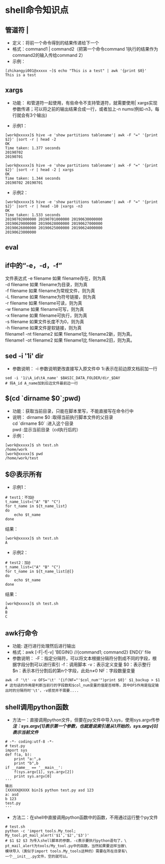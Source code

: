 # shell命令知识点
## 管道符 |
- 定义：将前一个命令得到的结果传递给下一个
- 格式：command1 | command2（把第一个命令command 1执行的结果作为command2的输入传给command 2）
- 示例：
```
[zhikangyi001@xxxxx ~]$ echo "This is a test" | awk '{print $0}'
This is a test
```
## xargs
- 功能：
和管道符一起使用，有些命令不支持管道符，就需要使用| xargs实现参数传递；可以将之前的输出结果合成一行，或者加上-n nums(例如-n3，每行就会有3个输出)

- 示例1：
```
[work@xxxxx]$ hive -e 'show partitions tablename'| awk -F "=" '{print $2}' |sort -r | head -2   
OK  
Time taken: 1.377 seconds
20190702
20190701

[work@xxxxx]$ hive -e 'show partitions tablename'| awk -F "=" '{print $2}' |sort -r | head -2 | xargs  
OK  
Time taken: 1.344 seconds
20190702 20190701
```
- 示例2：
```
[work@xxxxx]$ hive -e 'show partitions tablename'| awk -F "=" '{print $2}' |sort -r | head -10 |xargs -n3  
OK  
Time taken: 1.533 seconds
20190702000000 20190701000000 20190630000000
20190629000000 20190628000000 20190627000000
20190626000000 20190625000000 20190624000000
20190623000000
```
## eval
## if中的“-e，-d，-f”
文件表达式
-e filename 如果 filename存在，则为真  
-d filename 如果 filename为目录，则为真   
-f filename 如果 filename为常规文件，则为真  
-L filename 如果 filename为符号链接，则为真  
-r filename 如果 filename可读，则为真   
-w filename 如果 filename可写，则为真   
-x filename 如果 filename可执行，则为真  
-s filename 如果文件长度不为0，则为真  
-h filename 如果文件是软链接，则为真  
filename1 -nt filename2 如果 filename1比 filename2新，则为真。  
filename1 -ot filename2 如果 filename1比 filename2旧，则为真。  
## sed -i '1i\' dir
- 参数说明：
-i 参数说明更改直接写入原文件中
1i:表示在前边原文档前加一行
```
sed -i '1i\A_id\tA_name' $BASIC_DATA_FOLDER/dir_$DAY
# 将A_id A_name加到后边文件最前边一行
```
## $(cd \`dirname $0\`;pwd)
- 功能：获取当前目录，只能在脚本里写，不能直接写在命令行中
- 说明：
dirname $0 :取得当前执行脚本文件的父目录  
cd \`dirname $0` :进入这个目录  
pwd :显示当前目录（cd执行后的）
- 示例：
```
[work@xxxxx]$ sh test.sh 
/home/work
[work@xxxxx]$ pwd
/home/work/test
```
## $@表示所有
- 示例1：
```
# test1：不加@
t_name_list=("A" "B" "C")
for t_name in ${t_name_list}
do
    echo $t_name
done
```
结果：
```
[work@xxxxx]$ sh test.sh 
A
```
- 示例2：
```
# test2：加@
t_name_list=("A" "B" "C")
for t_name in ${t_name_list[@]}
do
    echo $t_name
done
```
结果：
```
[work@xxxxx]$ sh test.sh 
A
B
C
```
## awk行命令
- 功能: 逐行进行处理然后进行输出
- 格式：awk \[-F|-f|-v] 'BEGIN{} //{command1; command2} END{}' file
- 参数说明：
-F：指定分隔符，可以将文本根据分隔符分割成不同的字段，根据字段分割可以进行索引
-f：调用脚本
-v：表示定义变量
$0：表示整行
$n：表示本行分割后的第n个字段，此处n≠0
NF：字段数量变量
```
awk -F '\t' -v OFS='\t' '{if(NF="'$col_num'")print $0}' $1_backup > $1
# 这句话的作用是判断当前行的字段数和$col_num变量的值是否相等，其中OFS作用是指定输出时的分隔符时'\t'，-v感觉并不需要....
```
## shell调用python函数
- 方法一：直接调用python文件，但要在py文件中导入sys，使用sys.argv传参  
 ***注：sys.argv[1]表示第一个参数，也就是说索引是从1开始的，sys.argv[0]表示当前文件***
```
# -*- coding:utf-8 -*-
# test.py
import sys
def f(a, b):
    print "a:",a
    print "b",b
if __name__ == '__main__':
    f(sys.argv[1], sys.argv[2])
    print sys.argv[0]
'''
输出
[XXXXX@XXXX bin]$ python test.py asd 123
a: asd
b 123
test.py
'''
```
- 方法二：在shell中直接调用python函数中的函数，不用通过运行整个py文件
```
# test.sh
python -c 'import tools.My_tool; My_tool.pt_mail_alert('$1','$2','$3')'
# $1 $2 $3 为传入shell脚本的参数，-c表示要执行python语句了，\
pt_mail_alert为tools/My_tool.py中的函数，当然如果要这样当做\
模块导入（类似于import tools.My_tools这种的）需要在所在目录有\
一个__init__.py文件，空的就可以。
```
